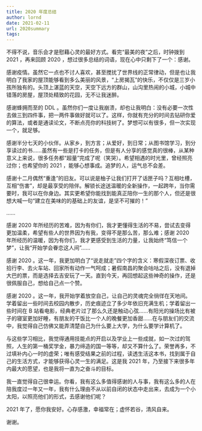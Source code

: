 ```yaml
---
title: 2020 年度总结
author: lornd
date: 2021-02-11
url: 2020summary
tags:
---
```


不得不说，音乐会才是慰藉心灵的最好方式。看完“最美的夜”之后，时钟拨到 2021 ，再来回顾 2020 ，想过很多总结的词语，现在心中只剩下了一个：感谢。

感谢疫情。虽然它一点也不讨人喜欢，甚至搅扰了世界线的正常律动，但是也让我明白了我家的屋顶能够看到多么美丽的风景，“上房揭瓦”的快乐，不仅仅是三岁小孩所独有的。头顶上湛蓝的天空，天空下远方的群山，山沟里热闹的小城，小城中错落的房屋，屋顶处精致的花园，无不让我迷醉。

感谢蜂拥而至的 DDL 。虽然你们一度让我崩溃，却也让我明白：没有必要一次性去做三到四件事，把一两件事做好就可以了。这样，你就有充分的时间去钻研你爱的算法，或者是通读论文，不断点亮你的科技树了。梦想可以有很多，但一次实现一个，就足够。

感谢半分七天的小伙伴。从家乡，到方言；从爱好，到日常；从图书馆学习，到分享读过的书……虽然有一些是打卡的任务，但是有人分享的感觉真的很棒，从某种意义上来说，很多任务都“超量”完成了呢（笑哭）。希望相遇的时光里，曾经照亮过你；也希望你的 2021 ，能够心想事成。追梦的人，运气总不会差。

感谢十二月偶然“重逢”的旧友。可以说是柚子让我们打开了话匣子吗？互相吐槽，互相“伤害”，却是最享受的陪伴。解锁长途送温暖的全新操作，一起跨年，当你需要时，我可以在你身边。其实更希望你能找到能真正陪你一生的那个人，但还是很想大喊一句“建立在美味的的基础上的友谊，是坚不可摧的！”

……

感谢 2020 年所经历的苦难，因为有你们，我才更懂得生活的不易，尝试去变得更加温柔，希望有些人的世界因为有我，变得不是那么苦，那么难；感谢 2020 年所经历的温暖，因为有你们，我才更感受到生活的力量，让我始终“笃信一个梦”，让我“开始学会眷恋这人间”……

感谢 2020 。这一年，我更加明白了“说走就走”四个字的含义：寒假深夜订票、收拾行李、去火车站、回家所有动作一气呵成；暑假南昌的聚会咕咕之后，没有退掉大巴的票，而是选择去吉安玩了一天。直到今天，再回想起这些神奇的操作，还是很佩服自己，想给自己点一个赞。

感谢 2020 。这一年，我开始学着放空自己，让自己的灵魂完全徜徉在天地间。学着留出一些时间去校园内散步，历史痕迹立了多少年依旧充满生机；学着留出一些时间在 B 站看电影，经典老片过了那么久还是触动心弦……有阳光的操场比有被子的寝室更加好睡，有朋友的干饭比一个人的晚餐更加香甜……在与朋友们的交流中，我觉得自己仿佛又能弄清楚自己为什么要上大学，为什么要学计算机了。

与这些学习相比，我觉得通用技能点的开启以及学业上一些成就，如一次过的驾照，人生的第一桶奖学金，暴力缔造的国一等等，却又不算什么了。荣誉再多，不过填补内心一时的虚荣；唯有感受结果之前的过程，读透生活这本书，找到属于自己的生活方式，才能够获得心灵一生的满足。这是我 2021 年，乃至接下来很多年内最大的愿望，也是我将一直为之奋斗的目标。

我一直觉得自己很幸运。你看，我有这么多值得感谢的人与事，我有这么多的人在陪我度过一年又一年，我有什么理由不从以前自闭的状态中走出来，去成为一个小太阳，以照亮他们的形式，去感谢他们呢？

2021 年了，愿你我安好。心存感激，幸福常在；虚怀若谷，清风自来。

谢谢。

